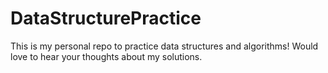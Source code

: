 # DataStructurePractice
This is my personal repo to practice data structures and algorithms! Would love to hear your thoughts about my solutions.